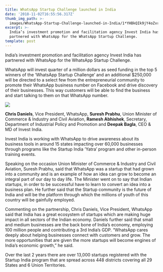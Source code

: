 ```yaml
---
title: WhatsApp Startup Challenge launched in India
date: '2018-11-02T16:55:56.317Z'
thumb_img_path: >-
  images/WhatsApp-Startup-Challenge-launched-in-India/1*YHBkQIk9jY4oZvr4SsZ-4g.jpeg
excerpt: >-
  India’s investment promotion and facilitation agency Invest India has
  partnered with WhatsApp for the WhatsApp Startup Challenge.
template: post
---
```

India’s investment promotion and facilitation agency Invest India has partnered with WhatsApp for the WhatsApp Startup Challenge.

WhatsApp will invest quarter of a million dollars as seed funding in the top 5 winners of the ‘WhatsApp Startup Challenge’ and an additional $250,000 will be directed to a select few from the entrepreneurial community to promote their WhatsApp business number on Facebook and drive discovery of their businesses. This way customers will be able to find the business and start talking to them on that WhatsApp number.

![](/images/WhatsApp-Startup-Challenge-launched-in-India/1*YHBkQIk9jY4oZvr4SsZ-4g.jpeg)

<figcaption><strong>Chris Daniels</strong>, Vice President, WhatsApp, <strong>Suresh Prabhu</strong>, Union Minister of Commerce &amp; Industry and Civil Aviation, <strong>Ramesh Abhishek</strong>, Secretary, Department of Industrial Policy and Promotion and <strong>Deepak Bagla</strong>, CEO &amp; MD of Invest&nbsp;India.</figcaption>

Invest India is working with WhatsApp to drive awareness about its business tools in around 15 states impacting over 60,000 businesses through programs like the Startup India ‘Yatra’ program and other in-person training events.

Speaking on the occasion Union Minister of Commerce & Industry and Civil Aviation, Suresh Prabhu, said that WhatsApp was a startup that had grown into a community and is an example of how an idea can grow to become an integral part of our day to day life. The Minister went on to say that Indian startups, in order to be successful have to learn to convert an idea into a business plan. He further said that the Startup community is the future of India and will be the platform through which the millions of youth of this country will be gainfully employed.

Commenting on the partnership, Chris Daniels, Vice President, WhatsApp said that India has a great ecosystem of startups which are making huge impact in all sectors of the Indian economy. Daniels further said that small and medium businesses are the back bone of India’s economy, employing 100 million people and contributing a 3rd India’s GDP. “WhatsApp cares deeply about helping businesses connect with customers and grow. The more opportunities that are given the more startups will become engines of India’s economic growth,” he said.

Over the last 2 years there are over 13,000 startups registered with the Startup India program that are spread across 448 districts covering all 29 States and 6 Union Territories.
